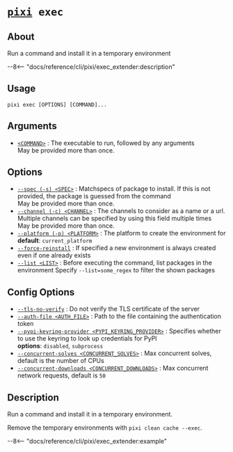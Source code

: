 <!--- This file is autogenerated. Do not edit manually! -->
# <code>[pixi](../pixi.md) exec</code>

## About
Run a command and install it in a temporary environment

--8<-- "docs/reference/cli/pixi/exec_extender:description"

## Usage
```
pixi exec [OPTIONS] [COMMAND]...
```

## Arguments
- <a id="arg-<COMMAND>" href="#arg-<COMMAND>">`<COMMAND>`</a>
:  The executable to run, followed by any arguments
<br>May be provided more than once.

## Options
- <a id="arg---spec" href="#arg---spec">`--spec (-s) <SPEC>`</a>
:  Matchspecs of package to install. If this is not provided, the package is guessed from the command
<br>May be provided more than once.
- <a id="arg---channel" href="#arg---channel">`--channel (-c) <CHANNEL>`</a>
:  The channels to consider as a name or a url. Multiple channels can be specified by using this field multiple times
<br>May be provided more than once.
- <a id="arg---platform" href="#arg---platform">`--platform (-p) <PLATFORM>`</a>
:  The platform to create the environment for
<br>**default**: `current_platform`
- <a id="arg---force-reinstall" href="#arg---force-reinstall">`--force-reinstall`</a>
:  If specified a new environment is always created even if one already exists
- <a id="arg---list" href="#arg---list">`--list <LIST>`</a>
:  Before executing the command, list packages in the environment Specify `--list=some_regex` to filter the shown packages

## Config Options
- <a id="arg---tls-no-verify" href="#arg---tls-no-verify">`--tls-no-verify`</a>
:  Do not verify the TLS certificate of the server
- <a id="arg---auth-file" href="#arg---auth-file">`--auth-file <AUTH_FILE>`</a>
:  Path to the file containing the authentication token
- <a id="arg---pypi-keyring-provider" href="#arg---pypi-keyring-provider">`--pypi-keyring-provider <PYPI_KEYRING_PROVIDER>`</a>
:  Specifies whether to use the keyring to look up credentials for PyPI
<br>**options**: `disabled`, `subprocess`
- <a id="arg---concurrent-solves" href="#arg---concurrent-solves">`--concurrent-solves <CONCURRENT_SOLVES>`</a>
:  Max concurrent solves, default is the number of CPUs
- <a id="arg---concurrent-downloads" href="#arg---concurrent-downloads">`--concurrent-downloads <CONCURRENT_DOWNLOADS>`</a>
:  Max concurrent network requests, default is `50`

## Description
Run a command and install it in a temporary environment.

Remove the temporary environments with `pixi clean cache --exec`.


--8<-- "docs/reference/cli/pixi/exec_extender:example"

